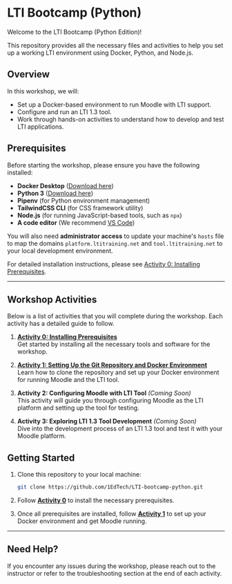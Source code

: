 # **LTI Bootcamp  (Python)**

Welcome to the LTI Bootcamp (Python Edition)! 

This repository provides all the necessary files and activities to help you set up a working LTI environment using Docker, Python, and Node.js.

## **Overview**

In this workshop, we will:
- Set up a Docker-based environment to run Moodle with LTI support.
- Configure and run an LTI 1.3 tool.
- Work through hands-on activities to understand how to develop and test LTI applications.

## **Prerequisites**

Before starting the workshop, please ensure you have the following installed:
- **Docker Desktop** ([Download here](https://www.docker.com/products/docker-desktop))
- **Python 3** ([Download here](https://www.python.org/downloads/))
- **Pipenv** (for Python environment management)
- **TailwindCSS CLI** (for CSS framework utility)
- **Node.js** (for running JavaScript-based tools, such as `npx`)
- **A code editor** (We recommend [VS Code](https://code.visualstudio.com/))

You will also need **administrator access** to update your machine's `hosts` file to map the domains `platform.ltitraining.net` and `tool.ltitraining.net` to your local development environment.

For detailed installation instructions, please see [Activity 0: Installing Prerequisites](./docs/activity0.md).

---

## **Workshop Activities**

Below is a list of activities that you will complete during the workshop. Each activity has a detailed guide to follow.

1. **[Activity 0: Installing Prerequisites](./docs/activity0.md)**  
   Get started by installing all the necessary tools and software for the workshop.

2. **[Activity 1: Setting Up the Git Repository and Docker Environment](./docs/activity1.md)**  
   Learn how to clone the repository and set up your Docker environment for running Moodle and the LTI tool.

3. **Activity 2: Configuring Moodle with LTI Tool** *(Coming Soon)*  
   This activity will guide you through configuring Moodle as the LTI platform and setting up the tool for testing.

4. **Activity 3: Exploring LTI 1.3 Tool Development** *(Coming Soon)*  
   Dive into the development process of an LTI 1.3 tool and test it with your Moodle platform.

## **Getting Started**

1. Clone this repository to your local machine:
   ```bash
   git clone https://github.com/1EdTech/LTI-bootcamp-python.git
   ```

2. Follow **[Activity 0](./docs/activity0.md)** to install the necessary prerequisites. 

3. Once all prerequisites are installed, follow **[Activity 1](./docs/activity1.md)** to set up your Docker environment and get Moodle running.

---

## **Need Help?**

If you encounter any issues during the workshop, please reach out to the instructor or refer to the troubleshooting section at the end of each activity.
